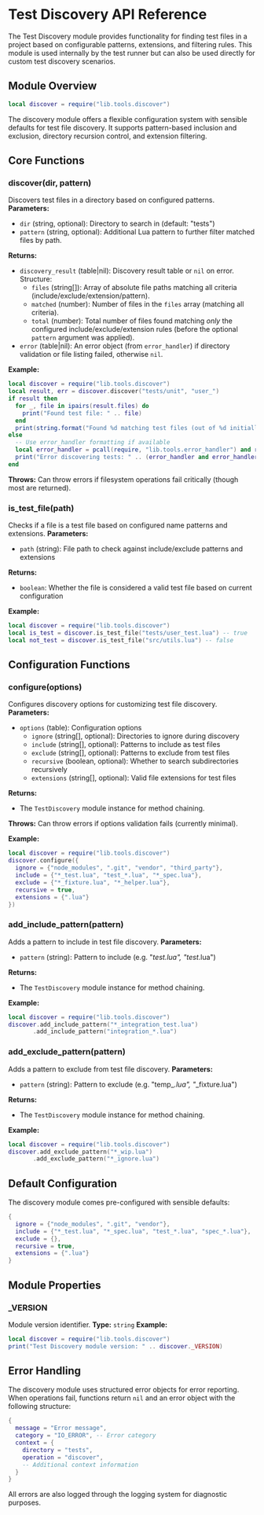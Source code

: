 # Test Discovery API Reference

The Test Discovery module provides functionality for finding test files in a project based on configurable patterns, extensions, and filtering rules. This module is used internally by the test runner but can also be used directly for custom test discovery scenarios.

## Module Overview

```lua
local discover = require("lib.tools.discover")
```

The discovery module offers a flexible configuration system with sensible defaults for test file discovery. It supports pattern-based inclusion and exclusion, directory recursion control, and extension filtering.

## Core Functions

### discover(dir, pattern)

Discovers test files in a directory based on configured patterns.
**Parameters:**

- `dir` (string, optional): Directory to search in (default: "tests")
- `pattern` (string, optional): Additional Lua pattern to further filter matched files by path.

**Returns:**

- `discovery_result` (table|nil): Discovery result table or `nil` on error. Structure:
  - `files` (string[]): Array of absolute file paths matching all criteria (include/exclude/extension/pattern).
  - `matched` (number): Number of files in the `files` array (matching all criteria).
  - `total` (number): Total number of files found matching *only* the configured include/exclude/extension rules (before the optional `pattern` argument was applied).
- `error` (table|nil): An error object (from `error_handler`) if directory validation or file listing failed, otherwise `nil`.

**Example:**

```lua
local discover = require("lib.tools.discover")
local result, err = discover.discover("tests/unit", "user_")
if result then
  for _, file in ipairs(result.files) do
    print("Found test file: " .. file)
  end
  print(string.format("Found %d matching test files (out of %d initially considered)", result.matched, result.total))
else
  -- Use error_handler formatting if available
  local error_handler = pcall(require, "lib.tools.error_handler") and require("lib.tools.error_handler")
  print("Error discovering tests: " .. (error_handler and error_handler.format_error(err) or tostring(err)))
end
```
**Throws:** Can throw errors if filesystem operations fail critically (though most are returned).

### is_test_file(path)

Checks if a file is a test file based on configured name patterns and extensions.
**Parameters:**

- `path` (string): File path to check against include/exclude patterns and extensions

**Returns:**

- `boolean`: Whether the file is considered a valid test file based on current configuration

**Example:**

```lua
local discover = require("lib.tools.discover")
local is_test = discover.is_test_file("tests/user_test.lua") -- true
local not_test = discover.is_test_file("src/utils.lua") -- false
```

## Configuration Functions

### configure(options)

Configures discovery options for customizing test file discovery.
**Parameters:**

- `options` (table): Configuration options
  - `ignore` (string[], optional): Directories to ignore during discovery
  - `include` (string[], optional): Patterns to include as test files
  - `exclude` (string[], optional): Patterns to exclude from test files
  - `recursive` (boolean, optional): Whether to search subdirectories recursively
  - `extensions` (string[], optional): Valid file extensions for test files

**Returns:**

- The `TestDiscovery` module instance for method chaining.

**Throws:** Can throw errors if options validation fails (currently minimal).

**Example:**

```lua
local discover = require("lib.tools.discover")
discover.configure({
  ignore = {"node_modules", ".git", "vendor", "third_party"},
  include = {"*_test.lua", "test_*.lua", "*_spec.lua"},
  exclude = {"*_fixture.lua", "*_helper.lua"},
  recursive = true,
  extensions = {".lua"}
})
```

### add_include_pattern(pattern)

Adds a pattern to include in test file discovery.
**Parameters:**

- `pattern` (string): Pattern to include (e.g. "*_test.lua", "test_*.lua")

**Returns:**

- The `TestDiscovery` module instance for method chaining.

**Example:**

```lua
local discover = require("lib.tools.discover")
discover.add_include_pattern("*_integration_test.lua")
       .add_include_pattern("integration_*.lua")
```

### add_exclude_pattern(pattern)

Adds a pattern to exclude from test file discovery.
**Parameters:**

- `pattern` (string): Pattern to exclude (e.g. "temp_*.lua", "*_fixture.lua")

**Returns:**

- The `TestDiscovery` module instance for method chaining.

**Example:**

```lua
local discover = require("lib.tools.discover")
discover.add_exclude_pattern("*_wip.lua")
       .add_exclude_pattern("*_ignore.lua")
```

## Default Configuration

The discovery module comes pre-configured with sensible defaults:

```lua
{
  ignore = {"node_modules", ".git", "vendor"},
  include = {"*_test.lua", "*_spec.lua", "test_*.lua", "spec_*.lua"},
  exclude = {},
  recursive = true,
  extensions = {".lua"}
}
```

## Module Properties

### _VERSION

Module version identifier.
**Type:** `string`
**Example:**

```lua
local discover = require("lib.tools.discover")
print("Test Discovery module version: " .. discover._VERSION)
```

## Error Handling

The discovery module uses structured error objects for error reporting. When operations fail, functions return `nil` and an error object with the following structure:

```lua
{
  message = "Error message",
  category = "IO_ERROR", -- Error category
  context = {
    directory = "tests",
    operation = "discover",
    -- Additional context information
  }
}
```

All errors are also logged through the logging system for diagnostic purposes.
